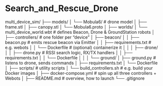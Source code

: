 # Search_and_Rescue_Drone

multi_device_sim/
├── models/
│   └── Mobula6/                      # drone model
│       ├── frame.stl
│       ├── canopy.stl
│       └── Mobula6.proto
│
├── worlds/
│   └── multi_device_world.wbt        # defines Beacon, Drone & GroundStation robots
│
├── controllers/                      # one folder per “device”
│   ├── beacon/
│   │   ├── beacon.py                 # emits rescue beacon via Emitter
│   │   ├── requirements.txt          # e.g. webots
│   │   └── Dockerfile                # (optional) containerize it
│   │
│   ├── drone/
│   │   ├── drone.py                  # RSSI search logic, RX/TX handlers
│   │   ├── requirements.txt
│   │   └── Dockerfile
│   │
│   └── ground/
│       ├── ground.py                 # listens to drone, sends commands
│       ├── requirements.txt
│       └── Dockerfile
│
├── scripts/                          # utility scripts
│   └── build_controllers.sh          # e.g. build your Docker images
│
├── docker-compose.yml                # spin up all three controllers + Webots
│
├── README.md                         # overview, how to launch
└── .gitignore
